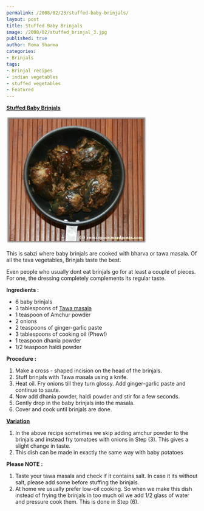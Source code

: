```yaml
--- 
permalink: /2008/02/23/stuffed-baby-brinjals/
layout: post
title: Stuffed Baby Brinjals
image: /2008/02/stuffed_brinjal_3.jpg
published: true
author: Roma Sharma
categories: 
- Brinjals
tags:
- Brinjal recipes
- indian vegetables
- stuffed vegetables
- Featured
---
```

<span style="text-decoration:underline;"><strong>Stuffed Baby Brinjals</strong></span>

<a title="stuffed_brinjal_3.jpg" href="/2008/02/stuffed_brinjal_3.jpg"><img src="/2008/02/stuffed_brinjal_3.jpg" alt="stuffed_brinjal_3.jpg" /></a>

This is sabzi where baby brinjals are cooked with bharva or tawa masala. Of all the tava vegetables, Brinjals taste the best.

Even people who usually dont eat brinjals go for at least a couple of pieces. For one, the dressing completely complements its regular taste.

<strong>Ingredients :</strong>
<ul>
	<li>6 baby brinjals</li>
	<li>3 tablespoons of <a href="http://romasharma.com/2008/03/30/tawa-masala/">Tawa masala</a></li>
	<li>1 teaspoon of Amchur powder</li>
	<li>2 onions</li>
	<li>2 teaspoons of ginger-garlic paste</li>
	<li>3 tablespoons of cooking oil (Phew!)</li>
	<li>1 teaspoon dhania powder</li>
	<li>1/2 teaspoon haldi powder</li>
</ul>
<strong>Procedure :</strong>
<ol>
	<li>Make a cross - shaped incision on the head of the brinjals.</li>
	<li>Stuff brinjals with Tawa masala using a knife.</li>
	<li>Heat oil. Fry onions till they turn glossy. Add ginger-garlic paste and continue to saute.</li>
	<li>Now add dhania powder, haldi powder and stir for a few seconds.</li>
	<li>Gently drop in the baby brinjals into the masala.</li>
	<li>Cover and cook until brinjals are done.</li>
</ol>
<span style="text-decoration:underline;"><strong>Variation</strong></span>
<ol>
	<li>In the above recipe sometimes we skip adding amchur powder to the brinjals and instead fry tomatoes with onions in Step (3). This gives a slight change in taste.</li>
	<li>This dish can be made in exactly the same way with baby potatoes</li>
</ol>
<strong>Please NOTE :</strong>
<ol>
	<li>Taste your tawa masala and check if it contains salt. In case it its without salt, please add some before stuffing the brinjals.</li>
	<li>At home we usually prefer low-oil cooking. So when we make this dish instead of frying the brinjals in too much oil we add 1/2 glass of water and pressure cook them. This is done in Step (6).</li>
</ol>
